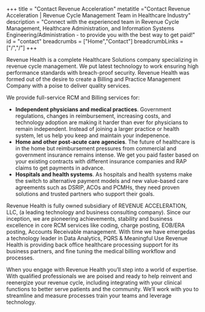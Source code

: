 +++
title = "Contact Revenue Acceleration"
metatitle ="Contact Revenue Acceleration | Revenue Cycle Management Team in Healthcare Industry"
description = "Connect with the experienced team  in Revenue Cycle Management, Healthcare Administration, and Information Systems Engineering/Administration - to provide you with the best way to get paid!"
id = "contact"
breadcrumbs = ["Home","Contact"]
breadcrumbLinks = ["/","/"]
+++

Revenue Health is a complete Healthcare Solutions company specializing in revenue cycle management. We put latest technology to work ensuring high performance standards with breach-proof security. Revenue Health was formed out of the desire to create a Billing and Practice Management Company with a poise to deliver quality services.

We provide full-service RCM and Billing services for:

* **Independent physicians and medical practices**. Government regulations, changes in reimbursement, increasing costs, and technology adoption are making it harder than ever for physicians to remain independent. Instead of joining a larger practice or health system, let us help you keep and maintain your indepenence.
* **Home and other post-acute care agencies**. The future of healthcare is in the home but reimbursement pressures from commercial and government insurance remains intense. We get you paid faster based on your existing contracts with different insurance companies and RAP claims to get payments in advance.
* **Hospitals and health systems**. As hospitals and health systems make the switch to alternative payment models and new value-based care agreements such as DSRIP, ACOs and PCMHs, they need proven solutions and trusted partners who support their goals.

Revenue Health is fully owned subsidiary of REVENUE ACCELERATION, LLC, (a leading technology and business consulting company). Since our inception, we are pioneering achievements, stability and business excellence in core RCM services like coding, charge posting, EOB/ERA posting, Accounts Receivable management. With time we have emergedas a technology leader in Data Analytics, PQRS & Meaningful Use Revenue Health is providing back office healthcare processing support for its business partners, and fine tuning the medical billing workflow and processes.

When you engage with Revenue Health you’ll step into a world of expertise. With qualified professionals we are poised and ready to help reinvent and reenergize your revenue cycle, including integrating with your clinical functions to better serve patients and the community. We’ll work with you to streamline and measure processes train your teams and leverage technology.